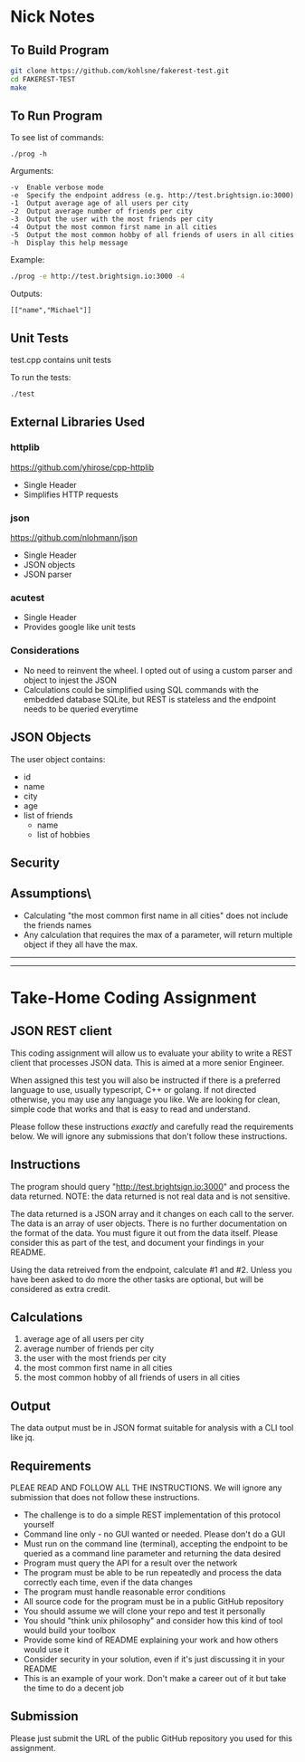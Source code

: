 # Nick Notes
## To Build Program
``` Bash
git clone https://github.com/kohlsne/fakerest-test.git
cd FAKEREST-TEST
make
```

## To Run Program
To see list of commands:
```
./prog -h
```
Arguments:
```
-v  Enable verbose mode
-e  Specify the endpoint address (e.g. http://test.brightsign.io:3000)
-1  Output average age of all users per city
-2  Output average number of friends per city
-3  Output the user with the most friends per city
-4  Output the most common first name in all cities
-5  Output the most common hobby of all friends of users in all cities
-h  Display this help message
```
Example:
``` Bash
./prog -e http://test.brightsign.io:3000 -4

```
Outputs:
```
[["name","Michael"]]
```

## Unit Tests
test.cpp contains unit tests

To run the tests:
``` 
./test
```


## External Libraries Used
### httplib
https://github.com/yhirose/cpp-httplib
- Single Header
- Simplifies HTTP requests

### json
https://github.com/nlohmann/json
- Single Header
- JSON objects
- JSON parser

### acutest
- Single Header
- Provides google like unit tests


### Considerations
- No need to reinvent the wheel. I opted out of using a custom parser and object to injest the JSON
- Calculations could be simplified using SQL commands with the embedded database SQLite, but REST is stateless and the endpoint needs to be queried  everytime

## JSON Objects
The user object contains:
- id
- name
- city
- age
- list of friends
    - name
    - list of hobbies
## Security

## Assumptions\
- Calculating "the most common first name in all cities" does not include the friends names
- Any calculation that requires the max of a parameter, will return multiple object if they all have the max.
---
---

# Take-Home Coding Assignment
## JSON REST client

This coding assignment will allow us to evaluate your ability to write a REST client that processes JSON data.  This is aimed at a more senior Engineer.

When assigned this test you will also be instructed if there is a preferred language to use, usually typescript, C++ or golang.  If not directed otherwise,
you may use any language you like. We are looking for clean, simple code that works and that is easy to read and understand.

Please follow these instructions *exactly* and carefully read the requirements below.  We will ignore any submissions that don't follow these instructions.

## Instructions

The program should query "http://test.brightsign.io:3000" and process the data returned. NOTE: the data returned is not real data and is not sensitive.

The data returned is a JSON array and it changes on each call to the server.  The data is an array of user objects.
There is no further documentation on the format of the data.  You must figure it out from the data itself.  Please consider this as part of the test, and document your findings in your README.

Using the data retreived from the endpoint, calculate #1 and #2.  Unless you have been asked to do more the other tasks are optional, but will be considered as extra credit.

## Calculations

1. average age of all users per city
2. average number of friends per city
3. the user with the most friends per city
4. the most common first name in all cities
5. the most common hobby of all friends of users in all cities

## Output

The data output must be in JSON format suitable for analysis with a CLI tool like jq.

## Requirements

PLEAE READ AND FOLLOW ALL THE INSTRUCTIONS.  We will ignore any submission that does not follow these instructions.

* The challenge is to do a simple REST implementation of this protocol yourself
* Command line only - no GUI wanted or needed.  Please don't do a GUI
* Must run on the command line (terminal), accepting the endpoint to be queried as a command line parameter and returning the data desired
* Program must query the API for a result over the network
* The program must be able to be run repeatedly and process the data correctly each time, even if the data changes
* The program must handle reasonable error conditions
* All source code for the program must be in a public GitHub repository
* You should assume we will clone your repo and test it personally
* You should "think unix philosophy" and consider how this kind of tool would build your toolbox
* Provide some kind of README explaining your work and how others would use it
* Consider security in your solution, even if it's just discussing it in your README
* This is an example of your work.  Don't make a career out of it but take the time to do a decent job

## Submission

Please just submit the URL of the public GitHub repository you used for this assignment.
